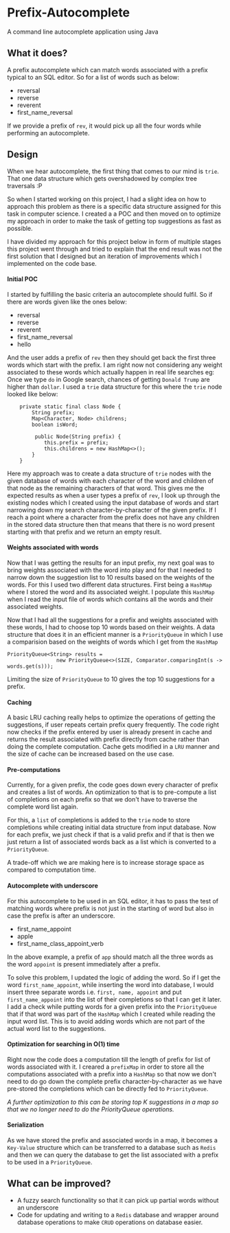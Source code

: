 # Prefix-Autocomplete
A command line autocomplete application using Java

## What it does?
A prefix autocomplete which can match words associated with a prefix typical to an SQL editor.
So for a list of words such as below:
- reversal
- reverse
- reverent
- first_name_reversal

If we provide a prefix of ```rev```, it would pick up all the four words while performing an autocomplete.


## Design
When we hear autocomplete, the first thing that comes to our mind is ```trie```. That one data structure which gets overshadowed by complex tree traversals :P 

So when I started working on this project, I had a slight idea on how to approach this problem as there is a specific data structure assigned for this task in computer science. I created a a POC and then moved on to optimize my approach in order to make the task of getting top suggestions as fast as possible. 

I have divided my approach for this project below in form of multiple stages this project went through and tried to explain that the end result was not the first solution that I designed but an iteration of improvements which I implemented on the code base.

#### Initial POC

I started by fulfilling the basic criteria an autocomplete should fulfil. So if there are words given like the ones below:
- reversal
- reverse
- reverent
- first_name_reversal
- hello

And the user adds a prefix of ```rev``` then they should get back the first three words which start with the prefix. I am right now not considering any weight associated to these words which actually happen in real life searches eg: Once we type ```do``` in Google search, chances of getting ```Donald Trump``` are higher than ```dollar```. I used a ```trie``` data structure for this where the ```trie``` node looked like below:
```
    private static final class Node {
        String prefix;
        Map<Character, Node> childrens;
        boolean isWord;
        
         public Node(String prefix) {
            this.prefix = prefix;
            this.childrens = new HashMap<>();
        }
    }
```

Here my approach was to create a data structure of ```trie``` nodes with the given database of words with each character of the word and children of that node as the remaining characters of that word.
This gives me the expected results as when a user types a prefix of ```rev```, I look up through the existing nodes which I created using the input database of words and start narrowing down my search character-by-character of the given prefix. If I reach a point where a character from the prefix does not have any children in the stored data structure then that means that there is no word present starting with that prefix and we return an empty result.

#### Weights associated with words
Now that I was getting the results for an input prefix, my next goal was to bring weights associated with the word into play and for that I needed to narrow down the suggestion list to 10 results based on the weights of the words. For this I used two different data structures. First being a ```HashMap``` where I stored the word and its associated weight. I populate this ```HashMap``` when I read the input file of words which contains all the words and their associated weights. 

Now that I had all the suggestions for a prefix and weights associated with these words, I had to choose top 10 words based on their weights. A data structure that does it in an efficient manner is a ```PriorityQueue``` in which I use a comparision based on the weights of words which I get from the ```HashMap```
```$xslt
PriorityQueue<String> results =
                new PriorityQueue<>(SIZE, Comparator.comparingInt(s -> words.get(s)));
```
Limiting the size of ```PriorityQueue``` to 10 gives the top 10 suggestions for a prefix.

#### Caching 
A basic LRU caching really helps to optimize the operations of getting the suggestions, if user repeats certain prefix query frequently. The code right now checks if the prefix entered by user is already present in cache and returns the result associated with prefix directly from cache rather than doing the complete computation. Cache gets modified in a ```LRU``` manner and the size of cache can be increased based on the use case.

#### Pre-computations
Currently, for a given prefix, the code goes down every character of prefix and creates a list of words. An optimization to that is to pre-compute a list of completions on each prefix so that we don't have to traverse the complete word list again.

For this, a ```list``` of completions is added to the ```trie``` node to store completions while creating initial data structure from input database. Now for each prefix, we just check if that is a valid prefix and if that is then we just return a list of associated words back as a list which is converted to a ```PriorityQueue```.

A trade-off which we are making here is to increase storage space as compared to computation time.


#### Autocomplete with underscore
For this autocomplete to be used in an SQL editor, it has to pass the test of matching words where prefix is not just in the starting of word but also in case the prefix is after an underscore.

 - first_name_appoint
 - apple
 - first_name_class_appoint_verb

In the above example, a prefix of ```app``` should match all the three words as the word ```appoint``` is present immediately after a prefix. 

To solve this problem, I updated the logic of adding the word. So if I get the word ```first_name_appoint```, while inserting the word into database, I would insert three separate words i.e. ```first, name, appoint``` and put ```first_name_appoint``` into the list of their completions so that I can get it later. I add a check while putting words for a given prefix into the ```PriorityQueue``` that if that word was part of the ```HashMap``` which I created while reading the input word list. This is to avoid adding words which are not part of the actual word list to the suggestions.

#### Optimization for searching in O(1) time
Right now the code does a computation till the length of prefix for list of words associated with it. I creared a ```prefixMap``` in order to store all the computations associated with a prefix into a ```HashMap``` so that now we don't need to do go down the complete prefix character-by-character as we have pre-stored the completions which can be directly fed to ```PriorityQueue```.

*A further optimization to this can be storing top K suggestions in a map so that we no longer need to do the PriorityQueue operations.*

#### Serialization
As we have stored the prefix and associated words in a map, it becomes a ```Key-Value``` structure which can be transferred to a database such as ```Redis``` and then we can query the database to get the list associated with a prefix to be used in a ```PriorityQueue```. 

## What can be improved?

 - A fuzzy search functionality so that it can pick up partial words without an underscore
 - Code for updating and writing to a ```Redis``` database and wrapper around database operations to make ```CRUD``` operations on database easier.